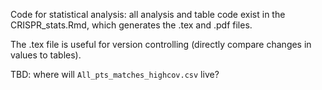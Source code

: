 Code for statistical analysis: all analysis and table code exist in the CRISPR_stats.Rmd, which generates the .tex and .pdf files.

The .tex file is useful for version controlling (directly compare changes in values to tables).

TBD: where will `All_pts_matches_highcov.csv` live?
